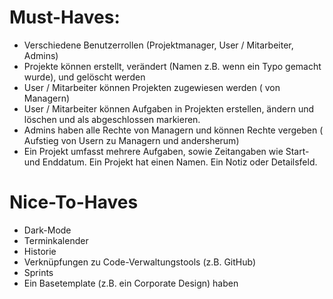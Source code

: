 # Must-Haves:

- Verschiedene Benutzerrollen (Projektmanager, User / Mitarbeiter, Admins)
- Projekte können erstellt, verändert (Namen z.B. wenn ein Typo gemacht wurde), und gelöscht werden
- User / Mitarbeiter können Projekten zugewiesen werden ( von Managern)
- User / Mitarbeiter können Aufgaben in Projekten erstellen, ändern und löschen und als abgeschlossen markieren.
- Admins haben alle Rechte von Managern und können Rechte vergeben ( Aufstieg von Usern zu Managern und andersherum)
- Ein Projekt umfasst mehrere Aufgaben, sowie Zeitangaben wie Start- und Enddatum. Ein Projekt hat einen Namen. Ein Notiz oder Detailsfeld.

# Nice-To-Haves

- Dark-Mode
- Terminkalender
- Historie
- Verknüpfungen zu Code-Verwaltungstools (z.B. GitHub)
- Sprints
- Ein Basetemplate (z.B. ein Corporate Design) haben
